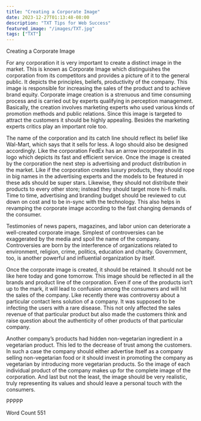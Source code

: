 ```yaml
---
title: "Creating a Corporate Image"
date: 2023-12-27T01:13:48-08:00
description: "TXT Tips for Web Success"
featured_image: "/images/TXT.jpg"
tags: ["TXT"]
---
```


Creating a Corporate Image

For any corporation it is very important to create a distinct image in the market. This is known as Corporate Image which distinguishes the corporation from its competitors and provides a picture of it to the general public. It depicts the principles, beliefs, productivity of the company. This image is responsible for increasing the sales of the product and to achieve brand equity. Corporate image creation is a strenuous and time consuming process and is carried out by experts qualifying in perception management. Basically, the creation involves marketing experts who used various kinds of promotion methods and public relations. Since this image is targeted to attract the customers it should be highly appealing. Besides the marketing experts critics play an important role too.

The name of the corporation and its catch line should reflect its belief like Wal-Mart, which says that it sells for less. A logo should also be designed accordingly. Like the corporation FedEx has an arrow incorporated in its logo which depicts its fast and efficient service. Once the image is created by the corporation the next step is advertising and product distribution in the market. Like if the corporation creates luxury products, they should rope in big names in the advertising experts and the models to be featured in these ads should be super stars. Likewise, they should not distribute their products to every other store; instead they should target more hi-fi malls. Time to time, advertising and branding budget should be reviewed to cut down on cost and to be in-sync with the technology. This also helps in revamping the corporate image according to the fast changing demands of the consumer.  

Testimonies of news papers, magazines, and labor union can deteriorate a well-created corporate image. Simplest of controversies can be exaggerated by the media and spoil the name of the company. Controversies are born by the interference of organizations related to environment, religion, crime, politics, education and charity. Government, too, is another powerful and influential organization by itself. 

Once the corporate image is created, it should be retained. It should not be like here today and gone tomorrow. This image should be reflected in all the brands and product line of the corporation. Even if one of the products isn’t up to the mark, it will lead to confusion among the consumers and will hit the sales of the company. Like recently there was controversy about a particular contact lens solution of a company. It was supposed to be infecting the users with a rare disease. This not only affected the sales revenue of that particular product but also made the customers think and raise question about the authenticity of other products of that particular company. 

Another company’s products had hidden non-vegetarian ingredient in a vegetarian product. This led to the decrease of trust among the customers. In such a case the company should either advertise itself as a company selling non-vegetarian food or it should invest in promoting the company as vegetarian by introducing more vegetarian products. So the image of each individual product of the company makes up for the complete image of the corporation. And last but not the least, the image should be very realistic, truly representing its values and should leave a personal touch with the consumers.

PPPPP

Word Count 551

